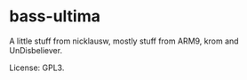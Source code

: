 bass-ultima
=========================

A little stuff from nicklausw, mostly stuff
from ARM9, krom and UnDisbeliever.

License: GPL3.

